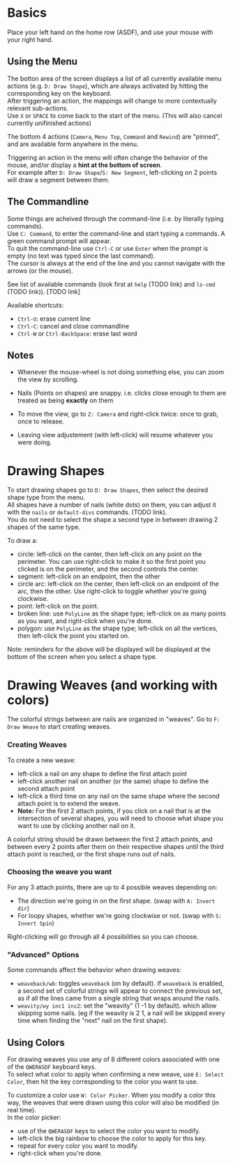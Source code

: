 # Basics
Place your left hand on the home row (ASDF), and use your mouse with your right hand.

## Using the Menu
The botton area of the screen displays a list of all currently available menu actions (e.g. `D: Draw Shape`), which are always activated by hitting the corresponding key on the keyboard.  
After triggering an action, the mappings will change to more contextually relevant sub-actions.  
Use `X` or `SPACE` to come back to the start of the menu. (This will also cancel currently unifinished actions)  

The bottom 4 actions (`Camera`, `Menu Top`, `Command` and `Rewind`) are "pinned", and are available form anywhere in the menu.  

Triggering an action in the menu will often change the behavior of the mouse, and/or display a **hint at the bottom of screen**.  
For example after `D: Draw Shape`/`S: New Segment`, left-clicking on 2 points will draw a segment between them.  

## The Commandline
Some things are acheived through the command-line (i.e. by literally typing commands).  
Use `C: Command`, to enter the command-line and start typing a commands. A green command prompt will appear.  
To quit the command-line use `Ctrl-C` or use `Enter` when the prompt is empty (no text was typed since the last command).  
The cursor is always at the end of the line and you cannot navigate with the arrows (or the mouse).  

See list of available commands (look first at `help` (TODO link) and `ls-cmd` (TODO link)). [TODO link]  

Available shortcuts:
* `Ctrl-U`: erase current line
* `Ctrl-C`: cancel and close commandline
* `Ctrl-W` or `Ctrl-BackSpace`: erase last word

## Notes

* Whenever the mouse-wheel is not doing something else, you can zoom the view by scrolling.
* Nails (Points on shapes) are snappy. i.e. clicks close enough to them are treated as being **exactly** on them

* To move the view, go to `Z: Camera` and right-click twice: once to grab, once to release.
* Leaving view adjustement (with left-click) will resume whatever you were doing.

# Drawing Shapes 
To start drawing shapes go to `D: Draw Shapes`, then select the desired shape type from the menu.  
All shapes have a number of nails (white dots) on them, you can adjust it with the `nails` or `default-divs` commands. (TODO link).  
You do not need to select the shape a second type in between drawing 2 shapes of the same type.  

To draw a:
* circle: left-click on the center, then left-click on any point on the perimeter. You can use right-click to make it so the first point you clicked is on the perimeter, and the second controls the center.
* segment: left-click on an endpoint, then the other
* circle arc: left-click on the center, then left-click on an endpoint of the arc, then the other. Use right-click to toggle whether you're going clockwise.
* point: left-click on the point.
* broken line: use `PolyLine` as the shape type; left-click on as many points as you want, and right-click when you're done.
* polygon: use `PolyLine` as the shape type; left-click on all the vertices, then left-click the point you started on.

Note: reminders for the above will be displayed will be displayed at the bottom of the screen when you select a shape type.

# Drawing Weaves (and working with colors)
The colorful strings between are nails are organized in "weaves".
Go to `F: Draw Weave` to start creating weaves.

### Creating Weaves
To create a new weave: 
* left-click a nail on any shape to define the first attach point 
* left-click another nail on another (or the same) shape to define the second attach point 
* left-click a third time on any nail on the same shape where the second attach point is to extend the weave.
* **Note:** For the first 2 attach points, if you click on a nail that is at the intersection of several shapes, you will need to choose what shape you want to use by clicking another nail on it.

A colorful string should be drawn between the first 2 attach points, and between every 2 points after them on their respective shapes until the third attach point is reached, or the first shape runs out of nails.

### Choosing the weave you want
For any 3 attach points, there are up to 4 possible weaves depending on:
* The direction we're going in on the first shape. (swap with `A: Invert dir`)
* For loopy shapes, whether we're going clockwise or not. (swap with `S: Invert Spin`)

Right-clicking will go through all 4 possibilities so you can choose.

### "Advanced" Options
Some commands affect the behavior when drawing weaves:
* `weaveback/wb`: toggles `weaveback` (on by default). If `weaveback` is enabled, a second set of colorful strings will appear to connect the previous set, as if all the lines came from a single string that wraps around the nails.
* `weavity/wy inc1 inc2`: set the "weavity" (1 -1 by default). which allow skipping some nails. (eg if the weavity is 2 1, a nail will be skipped every time when finding the "next" nail on the first shape).

## Using Colors
For drawing weaves you use any of 8 different colors associated with one of the `QWERASDF` keyboard keys.  
To select what color to apply when confirming a new weave, use `E: Select Color`, then hit the key corresponding to the color you want to use.  

To customize a color use `W: Color Picker`. When you modify a color this way, the weaves that were drawn using this color will also be modified (in real time).  
In the color picker:
* use of the `QWERASDF` keys to select the color you want to modify.
* left-click the big rainbow to choose the color to apply for this key.
* repeat for every color you want to modify.
* right-click when you're done. 





